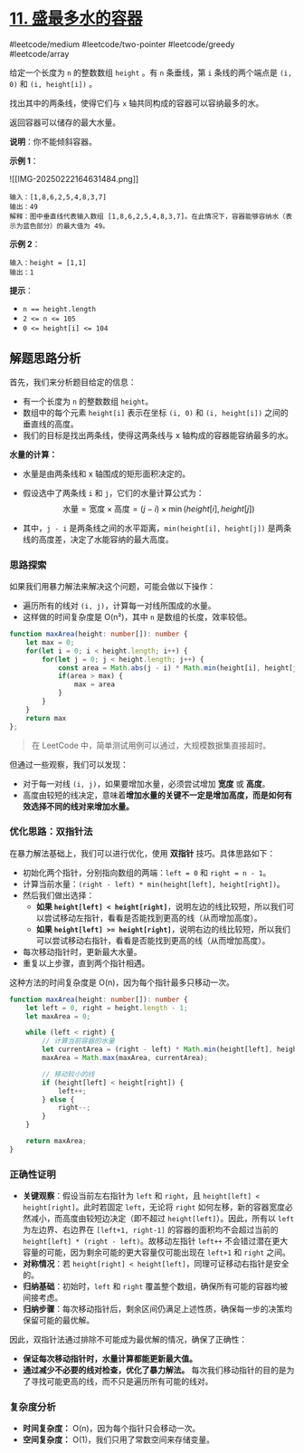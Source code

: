 # [11. 盛最多水的容器](https://leetcode.cn/problems/container-with-most-water)

#leetcode/medium  #leetcode/two-pointer #leetcode/greedy #leetcode/array 

给定一个长度为 `n` 的整数数组 `height` 。有 `n` 条垂线，第 `i` 条线的两个端点是 `(i, 0)` 和 `(i, height[i])` 。

找出其中的两条线，使得它们与 `x` 轴共同构成的容器可以容纳最多的水。

返回容器可以储存的最大水量。

**说明**：你不能倾斜容器。

**示例 1**：

![[IMG-20250222164631484.png]]

```
输入：[1,8,6,2,5,4,8,3,7]
输出：49 
解释：图中垂直线代表输入数组 [1,8,6,2,5,4,8,3,7]。在此情况下，容器能够容纳水（表示为蓝色部分）的最大值为 49。
```

**示例 2**：

```
输入：height = [1,1]
输出：1
```

**提示**：

- `n == height.length`
- `2 <= n <= 105`
- `0 <= height[i] <= 104`



## 解题思路分析

首先，我们来分析题目给定的信息：

- 有一个长度为 `n` 的整数数组 `height`。
- 数组中的每个元素 `height[i]` 表示在坐标 `(i, 0)` 和 `(i, height[i])` 之间的垂直线的高度。
- 我们的目标是找出两条线，使得这两条线与 x 轴构成的容器能容纳最多的水。

**水量的计算：**

- 水量是由两条线和 x 轴围成的矩形面积决定的。

- 假设选中了两条线 `i` 和 `j`，它们的水量计算公式为： 
  $$
  \text{水量} = \text{宽度} \times \text{高度} = (j - i) \times \min(height[i], height[j])
  $$

- 其中，`j - i` 是两条线之间的水平距离，`min(height[i], height[j])` 是两条线的高度差，决定了水能容纳的最大高度。

### **思路探索**

如果我们用暴力解法来解决这个问题，可能会做以下操作：

- 遍历所有的线对 `(i, j)`，计算每一对线所围成的水量。
- 这样做的时间复杂度是 O(n²)，其中 `n` 是数组的长度，效率较低。

```typescript
function maxArea(height: number[]): number {
    let max = 0;
    for(let i = 0; i < height.length; i++) {
        for(let j = 0; j < height.length; j++) {
            const area = Math.abs(j - i) * Math.min(height[i], height[j])
            if(area > max) {
                max = area
            }
        }
    }
    return max
};
```

> 在 LeetCode 中，简单测试用例可以通过，大规模数据集直接超时。

但通过一些观察，我们可以发现：

- 对于每一对线 `(i, j)`，如果要增加水量，必须尝试增加 **宽度** 或 **高度**。
- 高度由较短的线决定，意味着**增加水量的关键不一定是增加高度，而是如何有效选择不同的线对来增加水量。**

### 优化思路：双指针法

在暴力解法基础上，我们可以进行优化，使用 **双指针** 技巧。具体思路如下：

- 初始化两个指针，分别指向数组的两端：`left = 0` 和 `right = n - 1`。
- 计算当前水量：`(right - left) * min(height[left], height[right])`。
- 然后我们做出选择：
  - **如果 `height[left] < height[right]`**，说明左边的线比较短，所以我们可以尝试移动左指针，看看是否能找到更高的线（从而增加高度）。
  - **如果 `height[left] >= height[right]`**，说明右边的线比较短，所以我们可以尝试移动右指针，看看是否能找到更高的线（从而增加高度）。
- 每次移动指针时，更新最大水量。
- 重复以上步骤，直到两个指针相遇。

这种方法的时间复杂度是 O(n)，因为每个指针最多只移动一次。

```typescript
function maxArea(height: number[]): number {
    let left = 0, right = height.length - 1;
    let maxArea = 0;

    while (left < right) {
        // 计算当前容器的水量
        let currentArea = (right - left) * Math.min(height[left], height[right]);
        maxArea = Math.max(maxArea, currentArea);

        // 移动较小的线
        if (height[left] < height[right]) {
            left++;
        } else {
            right--;
        }
    }

    return maxArea;
}
```

### 正确性证明

- **关键观察**：假设当前左右指针为 `left` 和 `right`，且 `height[left] < height[right]`。此时若固定 `left`，无论将 `right` 如何左移，新的容器宽度必然减小，而高度由较短边决定（即不超过 `height[left]`）。因此，所有以 `left` 为左边界、右边界在 `[left+1, right-1]` 的容器的面积均不会超过当前的 `height[left] * (right - left)`。故移动左指针 `left++` 不会错过潜在更大容量的可能，因为剩余可能的更大容量仅可能出现在 `left+1` 和 `right` 之间。
- **对称情况**：若 `height[right] < height[left]`，同理可证移动右指针是安全的。
- **归纳基础**：初始时，`left` 和 `right` 覆盖整个数组，确保所有可能的容器均被间接考虑。
- **归纳步骤**：每次移动指针后，剩余区间仍满足上述性质，确保每一步的决策均保留可能的最优解。

因此，双指针法通过排除不可能成为最优解的情况，确保了正确性：

- **保证每次移动指针时，水量计算都能更新最大值。**
- **通过减少不必要的线对检查，优化了暴力解法。** 每次我们移动指针的目的是为了寻找可能更高的线，而不只是遍历所有可能的线对。

### 复杂度分析

- **时间复杂度：** O(n)，因为每个指针只会移动一次。
- **空间复杂度：** O(1)，我们只用了常数空间来存储变量。
